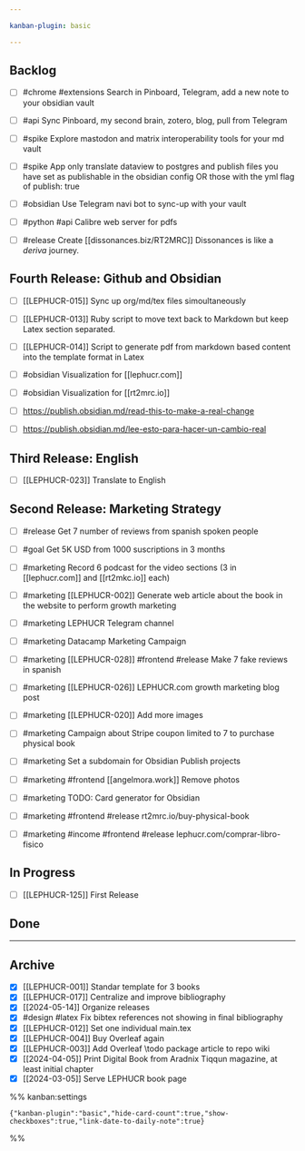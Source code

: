 ```yaml
---

kanban-plugin: basic

---
```


## Backlog

- [ ] #chrome #extensions Search in Pinboard, Telegram, add a new note to your obsidian vault
- [ ] #api Sync Pinboard, my second brain, zotero, blog, pull from Telegram
- [ ] #spike Explore mastodon and matrix interoperability tools for your md vault
- [ ] #spike App only translate dataview to postgres and publish files you have set as publishable in the obsidian config OR those with the yml flag of publish: true
- [ ] #obsidian Use Telegram navi bot to sync-up with your vault
- [ ] #python #api Calibre web server for pdfs
- [ ] #release Create [[dissonances.biz/RT2MRC]] Dissonances is like a *deriva* journey.


## Fourth Release: Github and Obsidian

- [ ] [[LEPHUCR-015]] Sync up org/md/tex files simoultaneously
- [ ] [[LEPHUCR-013]] Ruby script to move text back to Markdown but keep Latex section separated.
- [ ] [[LEPHUCR-014]] Script to generate pdf from markdown based content into the template format in Latex
- [ ] #obsidian Visualization for [[lephucr.com]]
- [ ] #obsidian Visualization for [[rt2mrc.io]]
- [ ] https://publish.obsidian.md/read-this-to-make-a-real-change
- [ ] https://publish.obsidian.md/lee-esto-para-hacer-un-cambio-real


## Third Release: English

- [ ] [[LEPHUCR-023]] Translate to English

## Second Release: Marketing Strategy

- [ ] #release Get 7 number of reviews from spanish spoken people
- [ ] #goal Get 5K USD from 1000 suscriptions in 3 months
- [ ] #marketing Record 6 podcast for the video sections (3 in [[lephucr.com]] and [[rt2mkc.io]] each)
- [ ] #marketing [[LEPHUCR-002]] Generate web article about the book in the website to perform growth marketing
- [ ] #marketing LEPHUCR Telegram channel
- [ ] #marketing Datacamp Marketing Campaign
- [ ] #marketing [[LEPHUCR-028]] #frontend #release Make 7 fake reviews in spanish
- [ ] #marketing [[LEPHUCR-026]] LEPHUCR.com growth marketing blog post
- [ ] #marketing [[LEPHUCR-020]] Add more images
- [ ] #marketing Campaign about Stripe coupon limited to 7 to purchase physical book
- [ ] #marketing Set a subdomain for Obsidian Publish projects
- [ ] #marketing #frontend [[angelmora.work]] Remove photos
- [ ] #marketing TODO: Card generator for Obsidian
- [ ] #marketing #frontend #release rt2mrc.io/buy-physical-book
- [ ] #marketing #income #frontend #release lephucr.com/comprar-libro-fisico


## In Progress
- [ ] [[LEPHUCR-125]] First Release


## Done



***

## Archive

- [x] [[LEPHUCR-001]] Standar template for 3 books
- [x] [[LEPHUCR-017]] Centralize and improve bibliography
- [x] [[2024-05-14]] Organize releases
- [x] #design #latex Fix bibtex references not showing in final bibliography
- [x] [[LEPHUCR-012]] Set one individual main.tex
- [x] [[LEPHUCR-004]] Buy Overleaf again
- [x] [[LEPHUCR-003]] Add Overleaf \todo package article to repo wiki
- [x] [[2024-04-05]] Print Digital Book from Aradnix Tiqqun magazine, at least initial chapter
- [x] [[2024-03-05]] Serve LEPHUCR book page

%% kanban:settings
```
{"kanban-plugin":"basic","hide-card-count":true,"show-checkboxes":true,"link-date-to-daily-note":true}
```
%%
